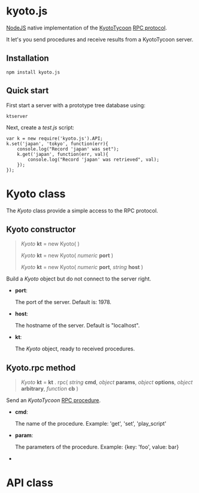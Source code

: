 kyoto.js
========

[NodeJS]() native implementation of the [KyotoTycoon]() [RPC protocol]().

It let's you send procedures and receive results from a KyotoTycoon server.

Installation
------------

	npm install kyoto.js

Quick start
-----------

First start a server with a prototype tree database using:

	ktserver

Next, create a *test.js* script:

	var k = new require('kyoto.js').API;
	k.set('japan', 'tokyo', function(err){
		console.log("Record 'japan' was set");
		k.get('japan', function(err, val){
			console.log("Record 'japan' was retrieved", val);
		});
	});

Kyoto class
===========

The *Kyoto* class provide a simple access to the RPC protocol.

Kyoto constructor
-----------------

>	*Kyoto* **kt** = new Kyoto( )
>
>	*Kyoto* **kt** = new Kyoto( *numeric* **port** )
>
>	*Kyoto* **kt** = new Kyoto( *numeric* **port**, *string* **host** )

Build a *Kyoto* object but do not connect to the server right.

- **port**:

	The port of the server. Default is: 1978.

- **host**:

	The hostname of the server. Default is "localhost".

- **kt**:

	The *Kyoto* object, ready to received procedures.


Kyoto.rpc method
----------------

> *Kyoto* **kt** = **kt** . rpc( *string* **cmd**, *object* **params**, *object* **options**, *object* **arbitrary**, *function* **cb** )

>

Send an *KyotoTycoon* [RPC procedure]().

- **cmd**:

	The name of the procedure. Example: 'get', 'set', 'play_script'

- **param**:

	The parameters of the procedure. Example: {key: 'foo', value: bar}

-

API class
=========

